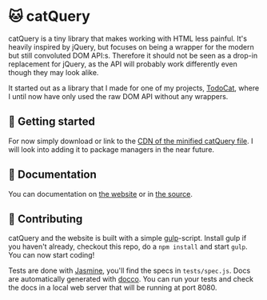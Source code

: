 # 🐱 catQuery

catQuery is a tiny library that makes working with HTML less painful. It's heavily inspired by jQuery, but focuses on being a wrapper for the modern but still convoluted DOM API:s. Therefore it should not be seen as a drop-in replacement for jQuery, as the API will probably work differently even though they may look alike.

It started out as a library that I made for one of my projects, [TodoCat](https://todoc.at), where I until now have only used the raw DOM API without any wrappers.

## 🚜 Getting started

For now simply download or link to the [CDN of the minified catQuery file](https://cdn.rawgit.com/Arood/catquery/catquery.min.js). I will look into adding it to package managers in the near future.

## 📖 Documentation

You can documentation on [the website](https://arood.github.io/catquery/docs/) or in [the source](https://cdn.rawgit.com/Arood/catquery/catquery.js).

## 🔨 Contributing

catQuery and the website is built with a simple [gulp](http://gulpjs.com)-script. Install gulp if you haven't already, checkout this repo, do a `npm install` and start `gulp`. You can now start coding!

Tests are done with [Jasmine](http://jasmine.github.io), you'll find the specs in `tests/spec.js`. Docs are automatically generated with [docco](http://jashkenas.github.io/docco/). You can run your tests and check the docs in a local web server that will be running at port 8080.
